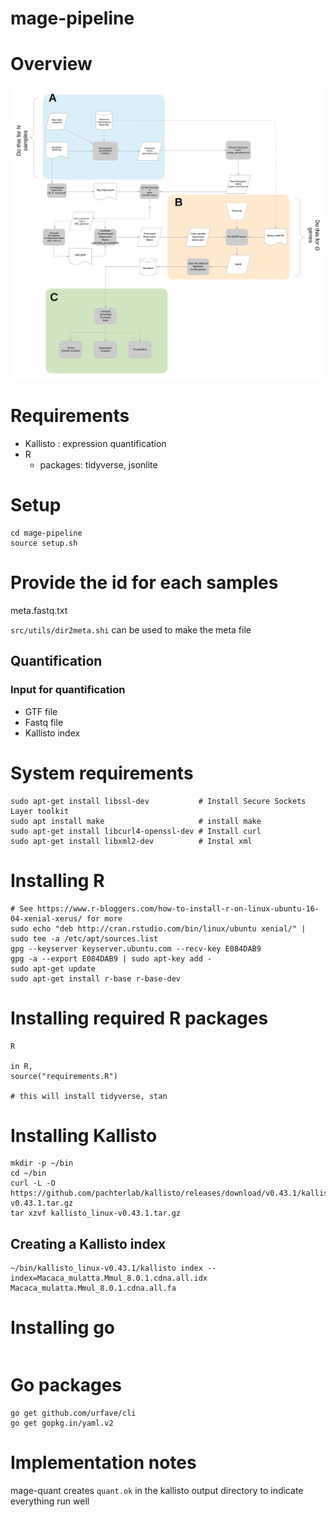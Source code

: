 # mage-pipeline

# Overview

![](assets/pipeline_diagram.png)


# Requirements

* Kallisto : expression quantification
* R
    * packages: tidyverse, jsonlite

# Setup

```
cd mage-pipeline
source setup.sh
```

# Provide the id for each samples

meta.fastq.txt

`src/utils/dir2meta.shi` can be used to make the meta file



## Quantification

### Input for quantification

* GTF file
* Fastq file
* Kallisto index




# System requirements

```
sudo apt-get install libssl-dev           # Install Secure Sockets Layer toolkit
sudo apt install make                     # install make 
sudo apt-get install libcurl4-openssl-dev # Install curl 
sudo apt-get install libxml2-dev          # Instal xml
```

# Installing R

```
# See https://www.r-bloggers.com/how-to-install-r-on-linux-ubuntu-16-04-xenial-xerus/ for more
sudo echo "deb http://cran.rstudio.com/bin/linux/ubuntu xenial/" | sudo tee -a /etc/apt/sources.list
gpg --keyserver keyserver.ubuntu.com --recv-key E084DAB9
gpg -a --export E084DAB9 | sudo apt-key add -
sudo apt-get update
sudo apt-get install r-base r-base-dev
```


# Installing required R packages

```
R

in R,
source("requirements.R")

# this will install tidyverse, stan
```



# Installing Kallisto

```
mkdir -p ~/bin
cd ~/bin
curl -L -O https://github.com/pachterlab/kallisto/releases/download/v0.43.1/kallisto_linux-v0.43.1.tar.gz
tar xzvf kallisto_linux-v0.43.1.tar.gz

```

## Creating a Kallisto index

```
~/bin/kallisto_linux-v0.43.1/kallisto index --index=Macaca_mulatta.Mmul_8.0.1.cdna.all.idx Macaca_mulatta.Mmul_8.0.1.cdna.all.fa
```

# Installing go

```

```

# Go packages

```
go get github.com/urfave/cli
go get gopkg.in/yaml.v2
```

# Implementation notes

mage-quant creates `quant.ok` in the kallisto output directory to indicate everything run well


